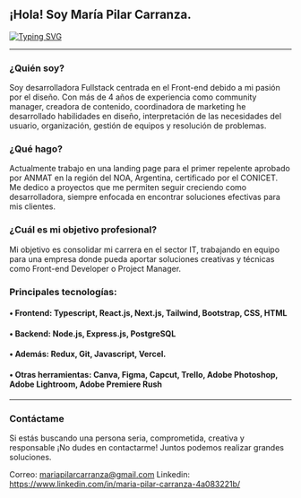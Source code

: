 ##  ¡Hola! Soy María Pilar Carranza.
[![Typing SVG](https://readme-typing-svg.demolab.com?font=Fira+Code&pause=1000&color=B47CF7&width=435&lines=Junior+front-end+developer🚀)](https://git.io/typing-svg)
_____

### ¿Quién soy?
Soy desarrolladora Fullstack centrada en el Front-end debido a mi pasión por el diseño. Con más de 4 años de experiencia como community manager, creadora de contenido, coordinadora de marketing he desarrollado habilidades en diseño, interpretación de las necesidades del usuario, organización, gestión de equipos y resolución de problemas.

### ¿Qué hago?
Actualmente trabajo en una landing page para el primer repelente aprobado por ANMAT en la región del NOA, Argentina, certificado por el CONICET. Me dedico a proyectos que me permiten seguir creciendo como desarrolladora, siempre enfocada en encontrar soluciones efectivas para mis clientes.

### ¿Cuál es mi objetivo profesional?
Mi objetivo es consolidar mi carrera en el sector IT, trabajando en equipo para una empresa donde pueda aportar soluciones creativas y técnicas como Front-end Developer o Project Manager.

### Principales tecnologías:
#### •	Frontend: Typescript, React.js, Next.js, Tailwind, Bootstrap, CSS, HTML
#### •	Backend: Node.js, Express.js, PostgreSQL
#### •	Además: Redux, Git, Javascript, Vercel.
#### • Otras herramientas: Canva, Figma, Capcut, Trello, Adobe Photoshop, Adobe Lightroom, Adobe Premiere Rush
_______
### Contáctame
Si estás buscando una persona seria, comprometida, creativa y responsable ¡No dudes en contactarme! Juntos podemos realizar grandes soluciones.

Correo: mariapilarcarranza@gmail.com
Linkedin: https://www.linkedin.com/in/maria-pilar-carranza-4a083221b/
